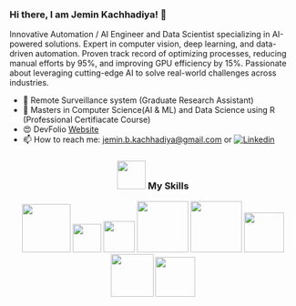 ### Hi there, I am Jemin Kachhadiya! 👋
Innovative Automation / AI Engineer and Data Scientist specializing in AI-powered solutions. Expert in computer vision, deep learning, and data-driven automation. Proven track record of optimizing processes, reducing manual efforts by 95%, and improving GPU efficiency by 15%. Passionate about leveraging cutting-edge AI to solve real-world challenges across industries.

- 🔭 Remote Surveillance system (Graduate Research Assistant)
- 🌱 Masters in Computer Science(AI & ML) and Data Science using R (Professional Certifiacate Course)
- 😍 DevFolio [Website](https://jeminkachhadiya.github.io/)
- 📫 How to reach me: jemin.b.kachhadiya@gmail.com or [![Linkedin](https://img.shields.io/badge/linkedin-%230077B5.svg?&style=for-the-badge&logo=linkedin&logoColor=white)](https://www.linkedin.com/in/jemin-kachhadiya-087212143/)<br>

<div align='center'>
<!-- My Skills -->
<h3> <img src="https://media.giphy.com/media/WUlplcMpOCEmTGBtBW/giphy.gif" width="50"> My Skills </h3>     

<img src="https://img.shields.io/badge/python-%233776AB.svg?&style=flat-square&logo=python&logoColor=white" width=85px/>
<img src="https://img.shields.io/badge/R%20-%23323330.svg?&style=for-the-badge&logo=R&logoColor=%23F7DF1E" width= 50px/>
<img src="https://img.shields.io/badge/Java%20-%23563D7C.svg?&style=for-the-badge&logo=Java&logoColor=white" width=55px/>
<img src="https://img.shields.io/badge/opencv-%23white.svg?style=for-the-badge&logo=opencv&logoColor=white" width=90px/>
<img src="https://img.shields.io/badge/mysql-%2300f.svg?style=for-the-badge&logo=mysql&logoColor=white" width=90px/>
<img src="https://img.shields.io/badge/AWS-%23FF9900.svg?style=for-the-badge&logo=amazon-aws&logoColor=white" width=70px/>
<img src="https://img.shields.io/badge/YOLO-%23white.svg?style=for-the-badge&logo=YOLO&logoColor=white" width=75px/>
<img src="https://img.shields.io/badge/GCP-%234285F4.svg?style=for-the-badge&logo=google-cloud&logoColor=white" width=70px/>
</div> 

<!--
**jeminkachhadiya/JeminKachhadiya** is a ✨ _special_ ✨ repository because its `README.md` (this file) appears on your GitHub profile.

Here are some ideas to get you started:
- ⚡ Fun fact: ...
-->
